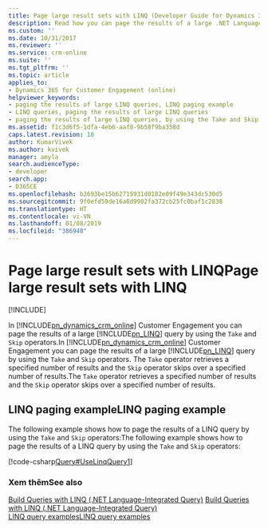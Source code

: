 ```yaml
---
title: Page large result sets with LINQ (Developer Guide for Dynamics 365 for Customer Engagement)| MicrosoftDocs
description: Read how you can page the results of a large .NET Language-Integrated Query (LINQ) query by using the Take and Skip operators
ms.custom: ''
ms.date: 10/31/2017
ms.reviewer: ''
ms.service: crm-online
ms.suite: ''
ms.tgt_pltfrm: ''
ms.topic: article
applies_to:
- Dynamics 365 for Customer Engagement (online)
helpviewer_keywords:
- paging the results of large LINQ queries, LINQ paging example
- LINQ queries, paging the results of large LINQ queries
- paging the results of large LINQ queries, by using the Take and Skip operators
ms.assetid: f1c3d6f5-1dfa-4eb6-aaf8-9b58f9ba358d
caps.latest.revision: 18
author: KumarVivek
ms.author: kvivek
manager: amyla
search.audienceType:
- developer
search.app:
- D365CE
ms.openlocfilehash: b2693be15b62715931d0182e09f49e343dc530d5
ms.sourcegitcommit: 9f0efd59de16a6d9902fa372cb25fc0baf1c2838
ms.translationtype: HT
ms.contentlocale: vi-VN
ms.lasthandoff: 01/08/2019
ms.locfileid: "386948"
---
```

# <a name="page-large-result-sets-with-linq"></a><span data-ttu-id="8c235-103">Page large result sets with LINQ</span><span class="sxs-lookup"><span data-stu-id="8c235-103">Page large result sets with LINQ</span></span>

[!INCLUDE[](../../includes/cc_applies_to_update_9_0_0.md)]

<span data-ttu-id="8c235-104">In [!INCLUDE[pn_dynamics_crm_online](../../includes/pn-dynamics-crm-online.md)] Customer Engagement you can page the results of a large [!INCLUDE[pn_LINQ](../../includes/pn-linq.md)] query by using the `Take` and `Skip` operators.</span><span class="sxs-lookup"><span data-stu-id="8c235-104">In [!INCLUDE[pn_dynamics_crm_online](../../includes/pn-dynamics-crm-online.md)] Customer Engagement you can page the results of a large [!INCLUDE[pn_LINQ](../../includes/pn-linq.md)] query by using the `Take` and `Skip` operators.</span></span> <span data-ttu-id="8c235-105">The `Take` operator retrieves a specified number of results and the `Skip` operator skips over a specified number of results.</span><span class="sxs-lookup"><span data-stu-id="8c235-105">The `Take` operator retrieves a specified number of results and the `Skip` operator skips over a specified number of results.</span></span>  
  
## <a name="linq-paging-example"></a><span data-ttu-id="8c235-106">LINQ paging example</span><span class="sxs-lookup"><span data-stu-id="8c235-106">LINQ paging example</span></span>  
 <span data-ttu-id="8c235-107">The following example shows how to page the results of a LINQ query by using the `Take` and `Skip` operators:</span><span class="sxs-lookup"><span data-stu-id="8c235-107">The following example shows how to page the results of a LINQ query by using the `Take` and `Skip` operators:</span></span>  
  
 [!code-csharp[Query#UseLinqQuery1](../../snippets/csharp/CRMV8/query/cs/uselinqquery1.cs#uselinqquery1)]  
  
### <a name="see-also"></a><span data-ttu-id="8c235-108">Xem thêm</span><span class="sxs-lookup"><span data-stu-id="8c235-108">See also</span></span>  
 <span data-ttu-id="8c235-109">[Build Queries with LINQ (.NET Language-Integrated Query)](build-queries-with-linq-net-language-integrated-query.md) </span><span class="sxs-lookup"><span data-stu-id="8c235-109">[Build Queries with LINQ (.NET Language-Integrated Query)](build-queries-with-linq-net-language-integrated-query.md) </span></span>  
 [<span data-ttu-id="8c235-110">LINQ query examples</span><span class="sxs-lookup"><span data-stu-id="8c235-110">LINQ query examples</span></span>](linq-query-examples.md)
